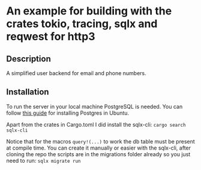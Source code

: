 # An example for building with the crates tokio, tracing, sqlx and reqwest for http3

## Description

A simplified user backend for email and phone numbers.

## Installation

To run the server in your local machine PostgreSQL is needed. You can follow [this guide](https://ubuntu.com/server/docs/install-and-configure-postgresql) for installing Postgres in Ubuntu.

Apart from the crates in Cargo.toml I did install the sqlx-cli:
```cargo search sqlx-cli```

Notice that for the macros ```query!(...)``` to work the db table must be present at compile time. You can create it manually or easier with the sqlx-cli, after cloning the repo the scripts are in the migrations folder already so you just need to run:
```sqlx migrate run```